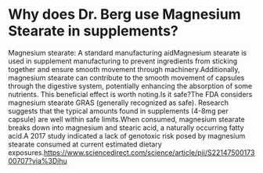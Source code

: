 # Why does Dr. Berg use Magnesium Stearate in supplements?

Magnesium stearate: A standard manufacturing aidMagnesium stearate is used in supplement manufacturing to prevent ingredients from sticking together and ensure smooth movement through machinery.Additionally, magnesium stearate can contribute to the smooth movement of capsules through the digestive system, potentially enhancing the absorption of some nutrients. This beneficial effect is worth noting.Is it safe?The FDA considers magnesium stearate GRAS (generally recognized as safe). Research suggests that the typical amounts found in supplements (4-8mg per capsule) are well within safe limits.When consumed, magnesium stearate breaks down into magnesium and stearic acid, a naturally occurring fatty acid.A 2017 study indicated a lack of genotoxic risk posed by magnesium stearate consumed at current estimated dietary exposures.https://www.sciencedirect.com/science/article/pii/S2214750017300707?via%3Dihu